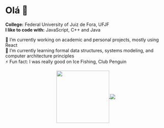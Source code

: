 <h1>Olá 👋</h1>

<b>College:</b> Federal University of Juiz de Fora, UFJF</br>
<b>I like to code with:</b> JavaScript, C++ and Java</p>

<p>
🔭 I’m currently working on academic and personal projects, mostly using React</br>
🌱 I’m currently learning formal data structures, systems modeling, and computer architecture principles</br>
⚡ Fun fact: I was really good on Ice Fishing, Club Penguin
</p>
  
<p align="center">
<a href="https://github.com/devgabmal">
  <img align="center" height="165" src="https://github-readme-stats.vercel.app/api?username=devgabmal&theme=github_light&show_icons=true&count_private=true&include_all_commits=true" />
</a>
<a href="https://github.com/devgabmal">
  <img align="center" src="https://github-readme-stats.vercel.app/api/top-langs/?username=devgabmal&theme=github_light&layout=compact" />
</a>
</p>
